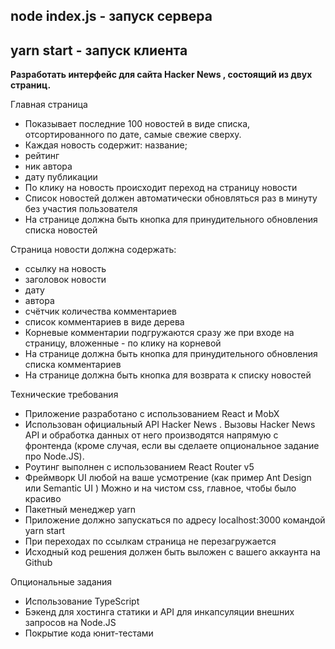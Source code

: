 ## node index.js - запуск сервера

## yarn start - запуск клиента

**Разработать интерфейс для сайта Hacker News , состоящий из двух страниц.**

Главная страница

- Показывает последние 100 новостей в виде списка, отсортированного по дате, самые свежие сверху.
- Каждая новость содержит:
  название;
- рейтинг
- ник автора
- дату публикации
- По клику на новость происходит переход на страницу новости
- Список новостей должен автоматически обновляться раз в минуту без участия пользователя
- На странице должна быть кнопка для принудительного обновления списка новостей

Страница новости должна содержать:

- ссылку на новость
- заголовок новости
- дату
- автора
- счётчик количества комментариев
- список комментариев в виде дерева
- Корневые комментарии подгружаются сразу же при входе на страницу, вложенные - по клику на корневой
- На странице должна быть кнопка для принудительного обновления списка комментариев
- На странице должна быть кнопка для возврата к списку новостей

Технические требования

- Приложение разработано с использованием React и MobX
- Использован официальный API Hacker News . Вызовы Hacker News API и обработка данных от него производятся напрямую с фронтенда (кроме случая, если вы сделаете опциональное задание про Node.JS).
- Роутинг выполнен с использованием React Router v5
- Фреймворк UI любой на ваше усмотрение (как пример Ant Design или Semantic UI )
  Можно и на чистом css, главное, чтобы было красиво
- Пакетный менеджер yarn
- Приложение должно запускаться по адресу localhost:3000 командой yarn start
- При переходах по ссылкам страница не перезагружается
- Исходный код решения должен быть выложен с вашего аккаунта на Github

Опциональные задания

- Использование TypeScript
- Бэкенд для хостинга статики и API для инкапсуляции внешних запросов на Node.JS
- Покрытие кода юнит-тестами
